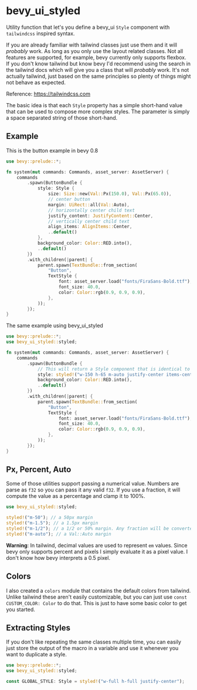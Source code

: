 # bevy_ui_styled

Utility function that let's you define a bevy_ui `Style` component with `tailwindcss` inspired syntax.

If you are already familiar with tailwind classes just use them and it will _probably_ work. As long as you only use the layout related classes. Not all features are supported, for example, bevy currently only supports flexbox. If you don't know tailwind but know bevy I'd recommend using the search in the tailwind docs which will give you a class that will _probably_ work. It's not actually tailwind, just based on the same principles so plenty of things might not behave as expected.

Reference: <https://tailwindcss.com>

The basic idea is that each `Style` property has a simple short-hand value that can be used to compose more complex styles. The parameter is simply a space separated string of those short-hand.

## Example

This is the button example in bevy 0.8

```rust
use bevy::prelude::*;

fn system(mut commands: Commands, asset_server: AssetServer) {
    commands
        .spawn(ButtonBundle {
            style: Style {
                size: Size::new(Val::Px(150.0), Val::Px(65.0)),
                // center button
                margin: UiRect::all(Val::Auto),
                // horizontally center child text
                justify_content: JustifyContent::Center,
                // vertically center child text
                align_items: AlignItems::Center,
                ..default()
            },
            background_color: Color::RED.into(),
            ..default()
        })
        .with_children(|parent| {
            parent.spawn(TextBundle::from_section(
                "Button",
                TextStyle {
                    font: asset_server.load("fonts/FiraSans-Bold.ttf"),
                    font_size: 40.0,
                    color: Color::rgb(0.9, 0.9, 0.9),
                },
            ));
        });
}
```

The same example using bevy_ui_styled

```rust
use bevy::prelude::*;
use bevy_ui_styled::styled;

fn system(mut commands: Commands, asset_server: AssetServer) {
    commands
        .spawn(ButtonBundle {
            // This will return a Style component that is identical to the one above
            style: styled!("w-150 h-65 m-auto justify-center items-center"),
            background_color: Color::RED.into(),
            ..default()
        })
        .with_children(|parent| {
            parent.spawn(TextBundle::from_section(
                "Button",
                TextStyle {
                    font: asset_server.load("fonts/FiraSans-Bold.ttf"),
                    font_size: 40.0,
                    color: Color::rgb(0.9, 0.9, 0.9),
                },
            ));
        });
}

```

## Px, Percent, Auto

Some of those utilities support passing a numerical value. Numbers are parse as `f32` so you can pass it any valid `f32`. If you use a fraction, it will compute the value as a percentage and clamp it to 100%.

```rust
use bevy_ui_styled::styled;

styled!("m-50"); // a 50px margin
styled!("m-1.5"); // a 1.5px margin
styled!("m-1/2"); // a 1/2 or 50% margin. Any fraction will be converted to a percentage and clamped to 100%
styled!("m-auto"); // a Val::Auto margin
```

**Warning**: In tailwind, decimal values are used to represent `em` values. Since bevy only supports percent and pixels I simply evaluate it as a pixel value. I don't know how bevy interprets a 0.5 pixel.

## Colors

I also created a `colors` module that contains the default colors from tailwind. Unlike tailwind these aren't easily customizable, but you can just use `const CUSTOM_COLOR: Color` to do that. This is just to have some basic color to get you started.

## Extracting Styles

If you don't like repeating the same classes multiple time, you can easily just store the output of the macro in a variable and use it whenever you want to duplicate a style.

```rust
use bevy::prelude::*;
use bevy_ui_styled::styled;

const GLOBAL_STYLE: Style = styled!("w-full h-full justify-center");
```
